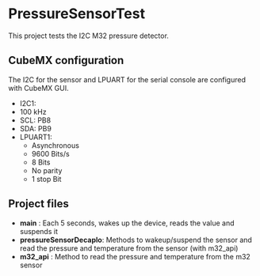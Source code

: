 # PressureSensorTest

This project tests the I2C M32 pressure detector. 



## CubeMX configuration

The I2C for the sensor and LPUART for the serial console are configured with CubeMX GUI.

*  I2C1:
  * 100 kHz
  * SCL: PB8
  * SDA: PB9
* LPUART1:
  * Asynchronous
  * 9600 Bits/s
  * 8 Bits
  * No parity
  * 1 stop Bit



## Project files

* **main** : Each 5 seconds, wakes up the device, reads the value and suspends it
* **pressureSensorDecaplo**: Methods to wakeup/suspend the sensor and read the pressure and temperature from the sensor (with m32_api)
* **m32_api** : Method to read the pressure and temperature from the m32 sensor